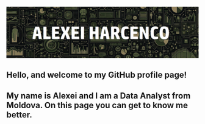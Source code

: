 ![Header](https://github.com/AleIgoKha/AleIgoKha/blob/main/assets/background.png)


## Hello, and welcome to my GitHub profile page!

## My name is Alexei and I am a Data Analyst from Moldova. On this page you can get to know me better.


